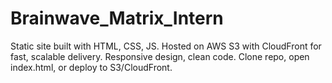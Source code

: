 # Brainwave_Matrix_Intern
Static site built with HTML, CSS, JS. Hosted on AWS S3 with CloudFront for fast, scalable delivery. Responsive design, clean code. Clone repo, open index.html, or deploy to S3/CloudFront. 
